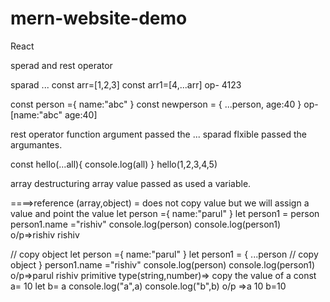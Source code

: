# mern-website-demo

React

sperad and rest operator

sparad ...
const arr=[1,2,3]
const arr1=[4,...arr]
op- 4123

const person ={
	name:"abc"
}
const newperson = {
	...person,
	age:40
}
op-[name:"abc" age:40]

rest operator
function argument passed the ... sparad
flxible passed the argumantes.

const hello(...all){
	console.log(all)
}
hello(1,2,3,4,5)

array destructuring
 array value passed as used a variable.

====>reference (array,object) = does not copy value but we will assign a value and point the value
	let person ={
		name:"parul"
	}
	let person1 = person
	person1.name ="rishiv"
	console.log(person)
	console.log(person1)
	o/p=>rishiv
	    rishiv

// copy object
	let person ={
		name:"parul"
	}
	let person1 = {
		...person         // copy object
	}
	person1.name ="rishiv"
	console.log(person)
	console.log(person1)
	o/p=>parul
	     rishiv
primitive type(string,number)=> copy the value of a
 const a= 10
 let b= a
 console.log("a",a)
 console.log("b",b)
 o/p =>a 10
      b=10
